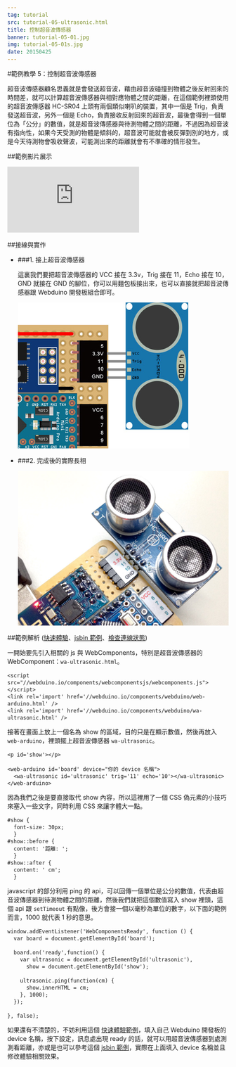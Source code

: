 ```yaml
---
tag: tutorial
src: tutorial-05-ultrasonic.html
title: 控制超音波傳感器
banner: tutorial-05-01.jpg
img: tutorial-05-01s.jpg
date: 20150425
---
```


<!-- @@master  = ../../_layout.html-->

<!-- @@block  =  meta-->

<title>範例教學 5：控制超音波傳感器 :::: Webduino = Web × Arduino</title>

<meta name="description" content="超音波傳感器顧名思義就是會發送超音波，藉由超音波碰撞到物體之後反射回來的時間差，就可以計算超音波傳感器與相對應物體之間的距離，在這個 Webduino 的範例裡頭使用的超音波傳感器 HC-SR04 上頭有兩個類似喇叭的裝置，其中一個是 Trig，負責發送超音波，另外一個是 Echo，負責接收反射回來的超音波，最後會得到一個單位為「公分」的數值，就是超音波傳感器與待測物體之間的距離。">

<meta itemprop="description" content="超音波傳感器顧名思義就是會發送超音波，藉由超音波碰撞到物體之後反射回來的時間差，就可以計算超音波傳感器與相對應物體之間的距離，在這個 Webduino 的範例裡頭使用的超音波傳感器 HC-SR04 上頭有兩個類似喇叭的裝置，其中一個是 Trig，負責發送超音波，另外一個是 Echo，負責接收反射回來的超音波，最後會得到一個單位為「公分」的數值，就是超音波傳感器與待測物體之間的距離。">

<meta property="og:description" content="超音波傳感器顧名思義就是會發送超音波，藉由超音波碰撞到物體之後反射回來的時間差，就可以計算超音波傳感器與相對應物體之間的距離，在這個 Webduino 的範例裡頭使用的超音波傳感器 HC-SR04 上頭有兩個類似喇叭的裝置，其中一個是 Trig，負責發送超音波，另外一個是 Echo，負責接收反射回來的超音波，最後會得到一個單位為「公分」的數值，就是超音波傳感器與待測物體之間的距離。">

<meta property="og:title" content="範例教學 5：控制超音波傳感器" >

<meta property="og:url" content="http://webduino.io/tutorials/tutorial-05-ultrasonic.html">

<meta property="og:image" content="http://webduino.io/img/tutorials/tutorial-05-01s.jpg">

<meta itemprop="image" content="http://webduino.io/img/tutorials/tutorial-05-01s.jpg">

<include src="../_include-tutorials.html"></include>

<!-- @@close-->



<!-- @@block  =  tutorials-->
#範例教學 5：控制超音波傳感器

超音波傳感器顧名思義就是會發送超音波，藉由超音波碰撞到物體之後反射回來的時間差，就可以計算超音波傳感器與相對應物體之間的距離，在這個範例裡頭使用的超音波傳感器 HC-SR04 上頭有兩個類似喇叭的裝置，其中一個是 Trig，負責發送超音波，另外一個是 Echo，負責接收反射回來的超音波，最後會得到一個單位為「公分」的數值，就是超音波傳感器與待測物體之間的距離，不過因為超音波有指向性，如果今天受測的物體是傾斜的，超音波可能就會被反彈到別的地方，或是今天待測物會吸收聲波，可能測出來的距離就會有不準確的情形發生。

##範例影片展示

<iframe class="youtube" src="https://www.youtube.com/embed/8BTArcDVYJ8" frameborder="0" allowfullscreen></iframe>

##接線與實作

- ###1. 接上超音波傳感器

	這裏我們要把超音波傳感器的 VCC 接在 3.3v，Trig 接在 11，Echo 接在 10，GND 就接在 GND 的腳位，你可以用麵包板接出來，也可以直接就把超音波傳感器跟 Webduino 開發板組合即可。

	![](../img/tutorials/tutorial-05-02.jpg)

- ###2. 完成後的實際長相

	![](../img/tutorials/tutorial-05-03.jpg)


##範例解析 ([快速體驗](http://webduinoio.github.io/samples/content/ultrasonic/index.html)、[jsbin 範例](http://jsbin.com/cagora/4/edit?html,css,js,output)、[檢查連線狀態](http://webduino.io/device.html))

一開始要先引入相關的 js 與 WebComponents，特別是超音波傳感器的 WebComponent：`wa-ultrasonic.html`。

	<script src="//webduino.io/components/webcomponentsjs/webcomponents.js"></script>
	<link rel='import' href='//webduino.io/components/webduino/web-arduino.html' />
	<link rel='import' href='//webduino.io/components/webduino/wa-ultrasonic.html' />

接著在畫面上放上一個名為 show 的區域，目的只是在顯示數值，然後再放入 `web-arduino`，裡頭擺上超音波傳感器 `wa-ultrasonic`。

	<p id='show'></p>

	<web-arduino id='board' device="你的 device 名稱">
	  <wa-ultrasonic id='ultrasonic' trig='11' echo='10'></wa-ultrasonic>
	</web-arduino>

因為我們之後是要直接取代 show 內容，所以這裡用了一個 CSS 偽元素的小技巧來塞入一些文字，同時利用 CSS 來讓字體大一點。
		
	#show {
	  font-size: 30px;
	  }
	#show::before {
	  content: '距離: ';
	  }
	#show::after {
	  content: ' cm';
	  }

javascript 的部分利用 ping 的 api，可以回傳一個單位是公分的數值，代表由超音波傳感器到待測物體之間的距離，然後我們就把這個數值寫入 show 裡頭，這個 api 跟 `setTimeout` 有點像，後方會接一個以毫秒為單位的數字，以下面的範例而言，1000 就代表 1 秒的意思。

	window.addEventListener('WebComponentsReady', function () {
	  var board = document.getElementById('board');

	  board.on('ready',function() {
	    var ultrasonic = document.getElementById('ultrasonic'),
	      show = document.getElementById('show');

	    ultrasonic.ping(function(cm) {
	      show.innerHTML = cm;
	    }, 1000);
	  });

	}, false);

如果還有不清楚的，不妨利用這個 [快速體驗範例](http://webduinoio.github.io/samples/content/ultrasonic/index.html)，填入自己 Webduino 開發板的 device 名稱，按下設定，訊息處出現 ready 的話，就可以用超音波傳感器到處測測看距離，亦或是也可以參考這個 [jsbin 範例](http://jsbin.com/cagora/4/edit?html,css,js,output)，實際在上面填入 device 名稱並且修改體驗相關效果。


<!-- @@close-->
